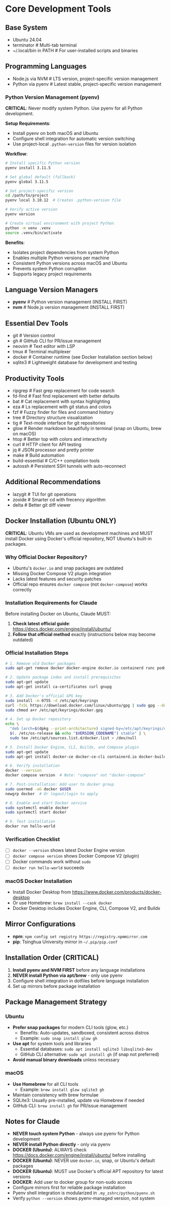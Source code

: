 # Core Development Tools

## Base System
- Ubuntu 24.04
- terminator # Multi-tab terminal
- ~/.local/bin in PATH # For user-installed scripts and binaries

## Programming Languages
- Node.js via NVM # LTS version, project-specific version management
- Python via pyenv # Latest stable, project-specific version management

### Python Version Management (pyenv)
**CRITICAL**: Never modify system Python. Use pyenv for all Python development.

**Setup Requirements**:
- Install pyenv on both macOS and Ubuntu
- Configure shell integration for automatic version switching
- Use project-local `.python-version` files for version isolation

**Workflow**:
```bash
# Install specific Python version
pyenv install 3.11.5

# Set global default (fallback)
pyenv global 3.11.5

# Set project-specific version
cd /path/to/project
pyenv local 3.10.12  # Creates .python-version file

# Verify active version
pyenv version

# Create virtual environment with project Python
python -m venv .venv
source .venv/bin/activate
```

**Benefits**:
- Isolates project dependencies from system Python
- Enables multiple Python versions per machine
- Consistent Python versions across macOS and Ubuntu
- Prevents system Python corruption
- Supports legacy project requirements

## Language Version Managers
- **pyenv** # Python version management (INSTALL FIRST)
- **nvm** # Node.js version management (INSTALL FIRST)

## Essential Dev Tools
- git # Version control
- gh # GitHub CLI for PR/issue management
- neovim # Text editor with LSP
- tmux # Terminal multiplexer
- docker # Container runtime (see Docker Installation section below)
- sqlite3 # Lightweight database for development and testing

## Productivity Tools
- ripgrep # Fast grep replacement for code search
- fd-find # Fast find replacement with better defaults
- bat # Cat replacement with syntax highlighting
- eza # Ls replacement with git status and colors
- fzf # Fuzzy finder for files and command history
- tree # Directory structure visualization
- tig # Text-mode interface for git repositories
- glow # Render markdown beautifully in terminal (snap on Ubuntu, brew on macOS)
- htop # Better top with colors and interactivity
- curl # HTTP client for API testing
- jq # JSON processor and pretty printer
- make # Build automation
- build-essential # C/C++ compilation tools
- autossh # Persistent SSH tunnels with auto-reconnect

## Additional Recommendations
- lazygit # TUI for git operations
- zoxide # Smarter cd with frecency algorithm
- delta # Better git diff viewer

## Docker Installation (Ubuntu ONLY)

**CRITICAL**: Ubuntu VMs are used as development machines and MUST install Docker using Docker's official repository, NOT Ubuntu's built-in packages.

### Why Official Docker Repository?
- Ubuntu's `docker.io` and snap packages are outdated
- Missing Docker Compose V2 plugin integration
- Lacks latest features and security patches
- Official repo ensures `docker compose` (not `docker-compose`) works correctly

### Installation Requirements for Claude
Before installing Docker on Ubuntu, Claude MUST:

1. **Check latest official guide**: https://docs.docker.com/engine/install/ubuntu/
2. **Follow that official method** exactly (instructions below may become outdated)

### Official Installation Steps
```bash
# 1. Remove old Docker packages
sudo apt-get remove docker docker-engine docker.io containerd runc podman-docker

# 2. Update package index and install prerequisites
sudo apt-get update
sudo apt-get install ca-certificates curl gnupg

# 3. Add Docker's official GPG key
sudo install -m 0755 -d /etc/apt/keyrings
curl -fsSL https://download.docker.com/linux/ubuntu/gpg | sudo gpg --dearmor -o /etc/apt/keyrings/docker.gpg
sudo chmod a+r /etc/apt/keyrings/docker.gpg

# 4. Set up Docker repository
echo \
  "deb [arch=$(dpkg --print-architecture) signed-by=/etc/apt/keyrings/docker.gpg] https://download.docker.com/linux/ubuntu \
  $(. /etc/os-release && echo "$VERSION_CODENAME") stable" | \
  sudo tee /etc/apt/sources.list.d/docker.list > /dev/null

# 5. Install Docker Engine, CLI, Buildx, and Compose plugin
sudo apt-get update
sudo apt-get install docker-ce docker-ce-cli containerd.io docker-buildx-plugin docker-compose-plugin

# 6. Verify installation
docker --version
docker compose version  # Note: "compose" not "docker-compose"

# 7. Post-installation: Add user to docker group
sudo usermod -aG docker $USER
newgrp docker  # Or logout/login to apply

# 8. Enable and start Docker service
sudo systemctl enable docker
sudo systemctl start docker

# 9. Test installation
docker run hello-world
```

### Verification Checklist
- [ ] `docker --version` shows latest Docker Engine version
- [ ] `docker compose version` shows Docker Compose V2 (plugin)
- [ ] Docker commands work without `sudo`
- [ ] `docker run hello-world` succeeds

### macOS Docker Installation
- Install Docker Desktop from https://www.docker.com/products/docker-desktop
- Or use Homebrew: `brew install --cask docker`
- Docker Desktop includes Docker Engine, CLI, Compose V2, and Buildx

## Mirror Configurations
- **npm**: `npm config set registry https://registry.npmmirror.com`
- **pip**: Tsinghua University mirror in `~/.pip/pip.conf`

## Installation Order (CRITICAL)
1. **Install pyenv and NVM FIRST** before any language installations
2. **NEVER install Python via apt/brew** - only use pyenv
3. Configure shell integration in dotfiles before language installation
4. Set up mirrors before package installation

## Package Management Strategy
### Ubuntu
- **Prefer snap packages** for modern CLI tools (glow, etc.)
  - Benefits: Auto-updates, sandboxed, consistent across distros
  - Example: `sudo snap install glow gh`
- **Use apt** for system tools and libraries
  - Essential databases: `sudo apt install sqlite3 libsqlite3-dev`
  - GitHub CLI alternative: `sudo apt install gh` (if snap not preferred)
- **Avoid manual binary downloads** unless necessary

### macOS
- **Use Homebrew** for all CLI tools
  - Example: `brew install glow sqlite3 gh`
- Maintain consistency with brew formulae
- SQLite3: Usually pre-installed, update via Homebrew if needed
- GitHub CLI: `brew install gh` for PR/issue management

## Notes for Claude
- **NEVER touch system Python** - always use pyenv for Python development
- **NEVER install Python directly** - only via pyenv
- **DOCKER (Ubuntu)**: ALWAYS check https://docs.docker.com/engine/install/ubuntu/ before installing
- **DOCKER (Ubuntu)**: NEVER use `docker.io`, snap, or Ubuntu's default packages
- **DOCKER (Ubuntu)**: MUST use Docker's official APT repository for latest versions
- **DOCKER**: Add user to docker group for non-sudo access
- Configure mirrors first for reliable package installation
- Pyenv shell integration is modularized in `.my_zshrc/python/pyenv.sh`
- Verify `python --version` shows pyenv-managed version, not system